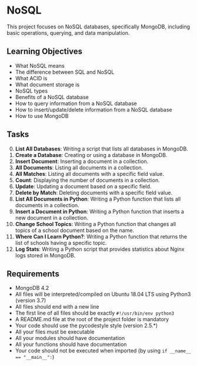 # NoSQL

This project focuses on NoSQL databases, specifically MongoDB, including basic operations, querying, and data manipulation.

## Learning Objectives

- What NoSQL means
- The difference between SQL and NoSQL
- What ACID is
- What document storage is
- NoSQL types
- Benefits of a NoSQL database
- How to query information from a NoSQL database
- How to insert/update/delete information from a NoSQL database
- How to use MongoDB

## Tasks

0. **List All Databases**: Writing a script that lists all databases in MongoDB.
1. **Create a Database**: Creating or using a database in MongoDB.
2. **Insert Document**: Inserting a document in a collection.
3. **All Documents**: Listing all documents in a collection.
4. **All Matches**: Listing all documents with a specific field value.
5. **Count**: Displaying the number of documents in a collection.
6. **Update**: Updating a document based on a specific field.
7. **Delete by Match**: Deleting documents with a specific field value.
8. **List All Documents in Python**: Writing a Python function that lists all documents in a collection.
9. **Insert a Document in Python**: Writing a Python function that inserts a new document in a collection.
10. **Change School Topics**: Writing a Python function that changes all topics of a school document based on the name.
11. **Where Can I Learn Python?**: Writing a Python function that returns the list of schools having a specific topic.
12. **Log Stats**: Writing a Python script that provides statistics about Nginx logs stored in MongoDB.

## Requirements

- MongoDB 4.2
- All files will be interpreted/compiled on Ubuntu 18.04 LTS using Python3 (version 3.7)
- All files should end with a new line
- The first line of all files should be exactly `#!/usr/bin/env python3`
- A README.md file at the root of the project folder is mandatory
- Your code should use the pycodestyle style (version 2.5.*)
- All your files must be executable
- All your modules should have documentation
- All your functions should have documentation
- Your code should not be executed when imported (by using `if __name__ == "__main__":`)